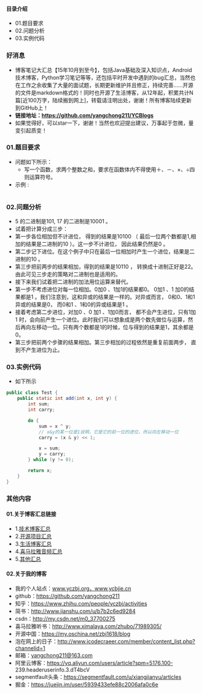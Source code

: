 #### 目录介绍
- 01.题目要求
- 02.问题分析
- 03.实例代码



### 好消息
- 博客笔记大汇总【15年10月到至今】，包括Java基础及深入知识点，Android技术博客，Python学习笔记等等，还包括平时开发中遇到的bug汇总，当然也在工作之余收集了大量的面试题，长期更新维护并且修正，持续完善……开源的文件是markdown格式的！同时也开源了生活博客，从12年起，积累共计N篇[近100万字，陆续搬到网上]，转载请注明出处，谢谢！所有博客陆续更新到GitHub上！
- **链接地址：https://github.com/yangchong211/YCBlogs**
- 如果觉得好，可以star一下，谢谢！当然也欢迎提出建议，万事起于忽微，量变引起质变！






### 01.题目要求
- 问题如下所示：
    - 写一个函数，求两个整数之和，要求在函数体内不得使用＋、－、×、÷四则运算符号。
- 示例 :
    ```

    ```




### 02.问题分析
- 5 的二进制是101, 17 的二进制是10001 。
- 试着把计算分成三步：
- 第一步各位相加但不计进位， 得到的结果是10100 （ 最后一位两个数都是1,相加的结果是二进制的10 ）。这一步不计进位， 因此结果仍然是0 。
- 第二步记下进位。在这个例子中只在最后一位相加时产生一个进位，结果是二进制的10 。
- 第三步把前两步的结果相加，得到的结果是10110 ， 转换成十进制正好是22。由此可见三步走的策略对二进制也是适用的。
- 接下来我们试着把二进制的加法用位运算来替代。
- 第一步不考虑进位对每一位相加。0加0 、1加1的结果都0。 0加1 、1 加0的结果都是1 。我们注意到，这和异或的结果是一样的。对异或而言， 0和0、1和1异或的结果是0， 而0和1 、1和0的异或结果是1 。
- 接着考虑第二步进位，对加0 、0 加1 、1加0而言， 都不会产生进位，只有1加1 时，会向前产生一个进位。此时我们可以想象成是两个数先做位与运算，然后再向左移动一位。只有两个数都是1的时候，位与得到的结果是1，其余都是0。
- 第三步把前两个步骤的结果相加。第三步相加的过程依然是重复前面两步， 直到不产生进位为止。


### 03.实例代码
- 如下所示
```java
public class Test {
    public static int add(int x, int y) {
        int sum;
        int carry;

        do {
            sum = x ^ y;
            // x&y的某一位是1说明，它是它的前一位的进位，所以向左移动一位
            carry = (x & y) << 1;

            x = sum;
            y = carry;
        } while (y != 0);

        return x;
    }
}
```




### 其他内容
#### 01.关于博客汇总链接
- 1.[技术博客汇总](https://www.jianshu.com/p/614cb839182c)
- 2.[开源项目汇总](https://blog.csdn.net/m0_37700275/article/details/80863574)
- 3.[生活博客汇总](https://blog.csdn.net/m0_37700275/article/details/79832978)
- 4.[喜马拉雅音频汇总](https://www.jianshu.com/p/f665de16d1eb)
- 5.[其他汇总](https://www.jianshu.com/p/53017c3fc75d)



#### 02.关于我的博客
- 我的个人站点：www.yczbj.org，www.ycbjie.cn
- github：https://github.com/yangchong211
- 知乎：https://www.zhihu.com/people/yczbj/activities
- 简书：http://www.jianshu.com/u/b7b2c6ed9284
- csdn：http://my.csdn.net/m0_37700275
- 喜马拉雅听书：http://www.ximalaya.com/zhubo/71989305/
- 开源中国：https://my.oschina.net/zbj1618/blog
- 泡在网上的日子：http://www.jcodecraeer.com/member/content_list.php?channelid=1
- 邮箱：yangchong211@163.com
- 阿里云博客：https://yq.aliyun.com/users/article?spm=5176.100- 239.headeruserinfo.3.dT4bcV
- segmentfault头条：https://segmentfault.com/u/xiangjianyu/articles
- 掘金：https://juejin.im/user/5939433efe88c2006afa0c6e










